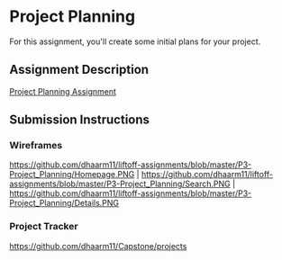 # Project Planning
For this assignment, you'll create some initial plans for your project.

## Assignment Description
[Project Planning Assignment](https://education.launchcode.org/liftoff/assignments/planning/)

## Submission Instructions

### Wireframes
https://github.com/dhaarm11/liftoff-assignments/blob/master/P3-Project_Planning/Homepage.PNG |
https://github.com/dhaarm11/liftoff-assignments/blob/master/P3-Project_Planning/Search.PNG |
https://github.com/dhaarm11/liftoff-assignments/blob/master/P3-Project_Planning/Details.PNG


### Project Tracker

https://github.com/dhaarm11/Capstone/projects
